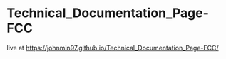 # Technical_Documentation_Page-FCC
live at https://johnmin97.github.io/Technical_Documentation_Page-FCC/
